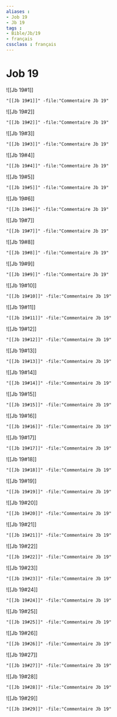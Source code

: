 ```yaml
---
aliases : 
- Job 19
- Jb 19
tags : 
- Bible/Jb/19
- français
cssclass : français
---
```


# Job 19

![[Jb 19#1]]

```query
"[[Jb 19#1]]" -file:"Commentaire Jb 19"
```

![[Jb 19#2]]

```query
"[[Jb 19#2]]" -file:"Commentaire Jb 19"
```

![[Jb 19#3]]

```query
"[[Jb 19#3]]" -file:"Commentaire Jb 19"
```

![[Jb 19#4]]

```query
"[[Jb 19#4]]" -file:"Commentaire Jb 19"
```

![[Jb 19#5]]

```query
"[[Jb 19#5]]" -file:"Commentaire Jb 19"
```

![[Jb 19#6]]

```query
"[[Jb 19#6]]" -file:"Commentaire Jb 19"
```

![[Jb 19#7]]

```query
"[[Jb 19#7]]" -file:"Commentaire Jb 19"
```

![[Jb 19#8]]

```query
"[[Jb 19#8]]" -file:"Commentaire Jb 19"
```

![[Jb 19#9]]

```query
"[[Jb 19#9]]" -file:"Commentaire Jb 19"
```

![[Jb 19#10]]

```query
"[[Jb 19#10]]" -file:"Commentaire Jb 19"
```

![[Jb 19#11]]

```query
"[[Jb 19#11]]" -file:"Commentaire Jb 19"
```

![[Jb 19#12]]

```query
"[[Jb 19#12]]" -file:"Commentaire Jb 19"
```

![[Jb 19#13]]

```query
"[[Jb 19#13]]" -file:"Commentaire Jb 19"
```

![[Jb 19#14]]

```query
"[[Jb 19#14]]" -file:"Commentaire Jb 19"
```

![[Jb 19#15]]

```query
"[[Jb 19#15]]" -file:"Commentaire Jb 19"
```

![[Jb 19#16]]

```query
"[[Jb 19#16]]" -file:"Commentaire Jb 19"
```

![[Jb 19#17]]

```query
"[[Jb 19#17]]" -file:"Commentaire Jb 19"
```

![[Jb 19#18]]

```query
"[[Jb 19#18]]" -file:"Commentaire Jb 19"
```

![[Jb 19#19]]

```query
"[[Jb 19#19]]" -file:"Commentaire Jb 19"
```

![[Jb 19#20]]

```query
"[[Jb 19#20]]" -file:"Commentaire Jb 19"
```

![[Jb 19#21]]

```query
"[[Jb 19#21]]" -file:"Commentaire Jb 19"
```

![[Jb 19#22]]

```query
"[[Jb 19#22]]" -file:"Commentaire Jb 19"
```

![[Jb 19#23]]

```query
"[[Jb 19#23]]" -file:"Commentaire Jb 19"
```

![[Jb 19#24]]

```query
"[[Jb 19#24]]" -file:"Commentaire Jb 19"
```

![[Jb 19#25]]

```query
"[[Jb 19#25]]" -file:"Commentaire Jb 19"
```

![[Jb 19#26]]

```query
"[[Jb 19#26]]" -file:"Commentaire Jb 19"
```

![[Jb 19#27]]

```query
"[[Jb 19#27]]" -file:"Commentaire Jb 19"
```

![[Jb 19#28]]

```query
"[[Jb 19#28]]" -file:"Commentaire Jb 19"
```

![[Jb 19#29]]

```query
"[[Jb 19#29]]" -file:"Commentaire Jb 19"
```

